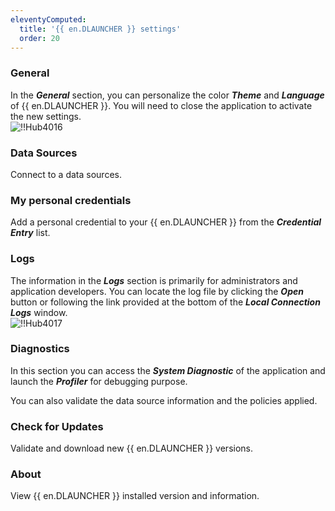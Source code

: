 ```yaml
---
eleventyComputed:
  title: '{{ en.DLAUNCHER }} settings'
  order: 20
---
```

### General 

In the ***General*** section, you can personalize the color ***Theme*** and ***Language*** of {{ en.DLAUNCHER }}. You will need to close the application to activate the new settings.  
![!!Hub4016](https://webdevolutions.azureedge.net/docs/en/hub/Hub4016.png) 

### Data Sources 

Connect to a data sources. 

### My personal credentials 

Add a personal credential to your {{ en.DLAUNCHER }} from the ***Credential Entry*** list. 

### Logs 

The information in the ***Logs*** section is primarily for administrators and application developers. You can locate the log file by clicking the ***Open*** button or following the link provided at the bottom of the ***Local Connection Logs*** window.  
![!!Hub4017](https://webdevolutions.azureedge.net/docs/en/hub/Hub4017.png) 

### Diagnostics 

In this section you can access the ***System Diagnostic*** of the application and launch the ***Profiler*** for debugging purpose.  

You can also validate the data source information and the policies applied.  

### Check for Updates 

Validate and download new {{ en.DLAUNCHER }} versions. 

### About 

View {{ en.DLAUNCHER }} installed version and information. 
